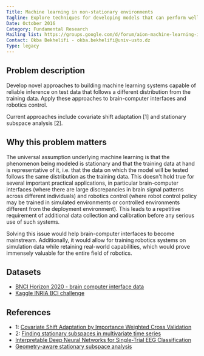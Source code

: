 ```yaml
---
Title: Machine learning in non-stationary environments
Tagline: Explore techniques for developing models that can perform well on data that significantly differs from the training data.
Date: October 2016
Category: Fundamental Research
Mailing list: https://groups.google.com/d/forum/aion-machine-learning-in-non-stationary-environments
Contact: Okba Bekhelifi - okba.bekhelifi@univ-usto.dz
Type: legacy
---
```


## Problem description

Develop novel approaches to building machine learning systems capable of reliable inference on test data that follows a different distribution from the training data. Apply these approaches to brain-computer interfaces and robotics control.

Current approaches include covariate shift adaptation [1] and stationary subspace analysis [2].


## Why this problem matters

The universal assumption underlying machine learning is that the phenomenon being modeled is stationary and that the training data at hand is representative of it, i.e. that the data on which the model will be tested follows the same distribution as the training data. This doesn't hold true for several important practical applications, in particular brain-computer interfaces (where there are large discrepancies in brain signal patterns across different individuals) and robotics control (where robot control policy may be trained in simulated environments or controlled environments different from the deployment environment). This leads to a repetitive requirement of additional data collection and calibration before any serious use of such systems.

Solving this issue would help brain-computer interfaces to become mainstream. Additionally, it would allow for training robotics systems on simulation data while retaining real-world capabilities, which would prove immensely valuable for the entire field of robotics.


## Datasets

- [BNCI Horizon 2020 - brain computer interface data](http://bnci-horizon-2020.eu/database/data-sets)
- [Kaggle INRIA BCI challenge](https://www.kaggle.com/c/inria-bci-challenge)


## References

- 1: [Covariate Shift Adaptation by Importance Weighted Cross Validation](http://www.jmlr.org/papers/volume8/sugiyama07a/sugiyama07a.pdf)
- 2: [Finding stationary subspaces in multivariate time series](http://www.ncbi.nlm.nih.gov/pubmed/20366040)
- [Interpretable Deep Neural Networks for Single-Trial EEG Classification](http://arxiv.org/abs/1604.08201)
- [Geometry-aware stationary subspace analysis](https://arxiv.org/abs/1605.07785)
